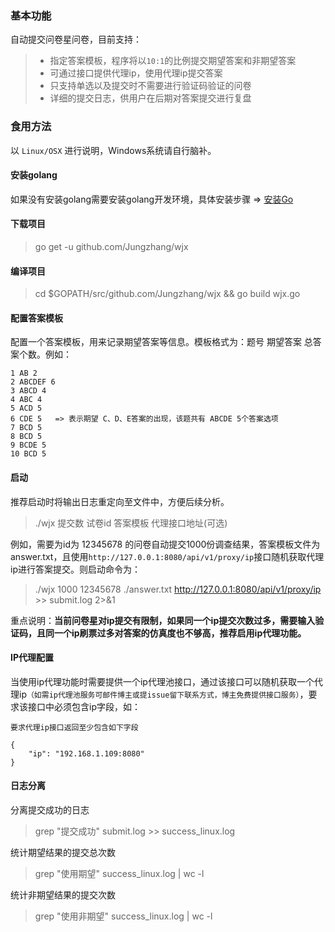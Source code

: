 ### 基本功能

自动提交问卷星问卷，目前支持：

> - 指定答案模板，程序将以`10:1`的比例提交期望答案和非期望答案
> - 可通过接口提供代理ip，使用代理ip提交答案
> - 只支持单选以及提交时不需要进行验证码验证的问卷
> - 详细的提交日志，供用户在后期对答案提交进行复盘

### 食用方法

以 `Linux/OSX` 进行说明，Windows系统请自行脑补。

#### 安装golang

如果没有安装golang需要安装golang开发环境，具体安装步骤 => [安装Go](https://github.com/astaxie/build-web-application-with-golang/blob/master/zh/01.1.md)

#### 下载项目

> go get -u github.com/Jungzhang/wjx

#### 编译项目

> cd $GOPATH/src/github.com/Jungzhang/wjx && go build wjx.go

#### 配置答案模板

配置一个答案模板，用来记录期望答案等信息。模板格式为：题号 期望答案 总答案个数。例如：
```
1 AB 2
2 ABCDEF 6
3 ABCD 4
4 ABC 4
5 ACD 5
6 CDE 5   => 表示期望 C、D、E答案的出现，该题共有 ABCDE 5个答案选项
7 BCD 5
8 BCD 5
9 BCDE 5
10 BCD 5
```

#### 启动

推荐启动时将输出日志重定向至文件中，方便后续分析。

> ./wjx 提交数 试卷id 答案模板 代理接口地址(可选)

例如，需要为id为 12345678 的问卷自动提交1000份调查结果，答案模板文件为answer.txt，且使用`http://127.0.0.1:8080/api/v1/proxy/ip`接口随机获取代理ip进行答案提交。则启动命令为：

> ./wjx 1000 12345678 ./answer.txt http://127.0.0.1:8080/api/v1/proxy/ip >> submit.log 2>&1

重点说明：**当前问卷星对ip提交有限制，如果同一个ip提交次数过多，需要输入验证码，且同一个ip刷票过多对答案的仿真度也不够高，推荐启用ip代理功能。**

#### IP代理配置

当使用ip代理功能时需要提供一个ip代理池接口，通过该接口可以随机获取一个代理ip`（如需ip代理池服务可邮件博主或提issue留下联系方式，博主免费提供接口服务）`，要求该接口中必须包含ip字段，如：

```
要求代理ip接口返回至少包含如下字段

{
    "ip": "192.168.1.109:8080"
}
```

#### 日志分离

分离提交成功的日志

> grep "提交成功" submit.log >> success_linux.log

统计期望结果的提交总次数

> grep "使用期望" success_linux.log | wc -l

统计非期望结果的提交次数

> grep "使用非期望" success_linux.log | wc -l 

